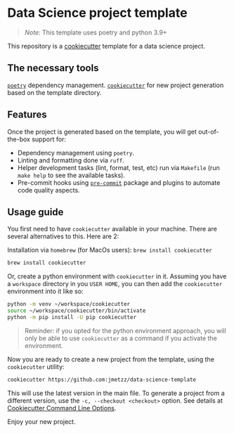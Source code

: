 # Data Science project template

> *Note*: This template uses poetry and python 3.9+

This repository is a [cookiecutter](https://github.com/cookiecutter/cookiecutter) template for a data science project.

## The necessary tools

[`poetry`](https://python-poetry.org/) dependency management.
[`cookiecutter`](https://github.com/cookiecutter/cookiecutter) for new project generation based on the template directory.

## Features

Once the project is generated based on the template, you will get out-of-the-box support for: 

- Dependency management using `poetry`.
- Linting and formatting done via `ruff`.
- Helper development tasks (lint, format, test, etc) run via `Makefile` (run `make help` to see the available tasks).
- Pre-commit hooks using [`pre-commit`](https://pre-commit.com/) package and plugins to automate code quality aspects.

## Usage guide

You first need to have `cookiecutter` available in your machine. There are several alternatives to this. Here are 2:

Installation via `homebrew` (for MacOs users): `brew install cookiecutter`

```bash
brew install cookiecutter
```

Or, create a python environment with `cookiecutter` in it. Assuming you have a `workspace` directory in you `USER HOME`,
you can then add the `cookiecutter` environment into it like so:

```bash
python -m venv ~/workspace/cookiecutter
source ~/workspace/cookiecutter/bin/activate
python -m pip install -U pip cookiecutter 
```

> Reminder: if you opted for the python environment approach,
> you will only be able to use `cookiecutter` as a command
> if you activate the environment.  

Now you are ready to create a new project from the template, using the `cookiecutter` utility:

```bash
cookiecutter https://github.com:jmetzz/data-science-template
```

This will use the latest version in the main file. To generate a project from a different version,
use the `-c, --checkout <checkout>` option. See details at 
[Cookiecutter Command Line Options](https://cookiecutter.readthedocs.io/en/stable/cli_options.html#cmdoption-cookiecutter-c).

Enjoy your new project.
